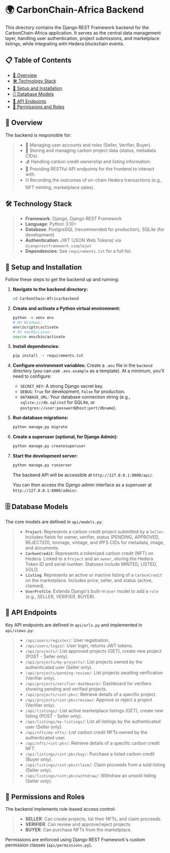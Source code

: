 # 🌍 CarbonChain-Africa Backend

This directory contains the Django REST Framework backend for the CarbonChain-Africa application. It serves as the central data management layer, handling user authentication, project submissions, and marketplace listings, while integrating with Hedera blockchain events.

## 📋 Table of Contents

- [📜 Overview](#overview)
- [🛠️ Technology Stack](#technology-stack)
- [🚀 Setup and Installation](#setup-and-installation)
- [🗄️ Database Models](#database-models)
- [🔗 API Endpoints](#api-endpoints)
- [🔐 Permissions and Roles](#permissions-and-roles)

## 📜 Overview

The backend is responsible for:
> - 👤 Managing user accounts and roles (Seller, Verifier, Buyer).
> - 📂 Storing and managing carbon project data (status, metadata CIDs).
> - 💰 Handling carbon credit ownership and listing information.
> - 🔄 Providing RESTful API endpoints for the frontend to interact with.
> - ⛓️ Recording the outcomes of on-chain Hedera transactions (e.g., NFT minting, marketplace sales).

## 🛠️ Technology Stack

> - **Framework**: Django, Django REST Framework
> - **Language**: Python 3.10+
> - **Database**: PostgreSQL (recommended for production), SQLite (for development)
> - **Authentication**: JWT (JSON Web Tokens) via `djangorestframework_simplejwt`
> - **Dependencies**: See `requirements.txt` for a full list.

## 🚀 Setup and Installation

Follow these steps to get the backend up and running:

1.  **Navigate to the backend directory:**
    ```bash
    cd CarbonChain-Africa/backend
    ```

2.  **Create and activate a Python virtual environment:**
    ```bash
    python -m venv env
    # On Windows:
    env\Scripts\activate
    # On macOS/Linux:
    source env/bin/activate
    ```

3.  **Install dependencies:**
    ```bash
    pip install -r requirements.txt
    ```

4.  **Configure environment variables:**
    Create a `.env` file in the `backend` directory (you can use `.env.example` as a template). At a minimum, you'll need to configure:
    - `SECRET_KEY`: A strong Django secret key.
    - `DEBUG`: `True` for development, `False` for production.
    - `DATABASE_URL`: Your database connection string (e.g., `sqlite:///db.sqlite3` for SQLite, or `postgres://user:password@host:port/dbname`).

5.  **Run database migrations:**
    ```bash
    python manage.py migrate
    ```

6.  **Create a superuser (optional, for Django Admin):**
    ```bash
    python manage.py createsuperuser
    ```
    

7.  **Start the development server:**
    ```bash
    python manage.py runserver
    ```
    The backend API will be accessible at `http://127.0.0.1:8000/api/`.

    You can then access the Django admin interface as a superuser at `http://127.0.0.1:8000/admin/`.

## 🗄️ Database Models

The core models are defined in `api/models.py`:

> -   **`Project`**: Represents a carbon credit project submitted by a `Seller`. Includes fields for owner, verifier, status (PENDING, APPROVED, REJECTED), tonnage, vintage, and IPFS CIDs for metadata, image, and documents.
> -   **`CarbonCredit`**: Represents a tokenized carbon credit (NFT) on Hedera. Linked to a `Project` and an `owner`, storing the Hedera Token ID and serial number. Statuses include MINTED, LISTED, SOLD.
> -   **`Listing`**: Represents an active or inactive listing of a `CarbonCredit` on the marketplace. Includes price, seller, and status (active, claimed).
> -   **`UserProfile`**: Extends Django's built-in `User` model to add a `role` (e.g., SELLER, VERIFIER, BUYER).

## 🔗 API Endpoints

Key API endpoints are defined in `api/urls.py` and implemented in `api/views.py`:

> -   `/api/users/register/`: User registration.
> -   `/api/users/login/`: User login, returns JWT tokens.
> -   `/api/projects/`: List approved projects (GET), create new project (POST - Seller only).
> -   `/api/projects/my-projects/`: List projects owned by the authenticated user (Seller only).
> -   `/api/projects/pending-review/`: List projects awaiting verification (Verifier only).
> -   `/api/projects/verifier-dashboard/`: Dashboard for verifiers showing pending and verified projects.
> -   `/api/projects/<int:pk>/`: Retrieve details of a specific project.
> -   `/api/projects/<int:pk>/review/`: Approve or reject a project (Verifier only).
> -   `/api/listings/`: List active marketplace listings (GET), create new listing (POST - Seller only).
> -   `/api/listings/my-listings/`: List all listings by the authenticated user (Seller only).
> -   `/api/nfts/my-nfts/`: List carbon credit NFTs owned by the authenticated user.
> -   `/api/nfts/<int:pk>/`: Retrieve details of a specific carbon credit NFT.
> -   `/api/listings/<int:pk>/buy/`: Purchase a listed carbon credit (Buyer only).
> -   `/api/listings/<int:pk>/claim/`: Claim proceeds from a sold listing (Seller only).
> -   `/api/listings/<int:pk>/withdraw/`: Withdraw an unsold listing (Seller only).

## 🔐 Permissions and Roles

The backend implements role-based access control:
> -   **SELLER**: Can create projects, list their NFTs, and claim proceeds.
> -   **VERIFIER**: Can review and approve/reject projects.
> -   **BUYER**: Can purchase NFTs from the marketplace.

Permissions are enforced using Django REST Framework's custom permission classes (`api/permissions.py`).
